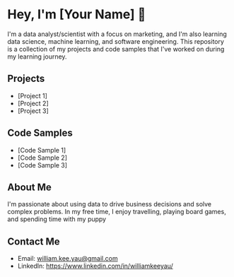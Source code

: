 # Hey, I'm [Your Name] 👋

I'm a data analyst/scientist with a focus on marketing, and I'm also learning data science, machine learning, and software engineering. 
This repository is a collection of my projects and code samples that I've worked on during my learning journey.

## Projects

- [Project 1]
- [Project 2]
- [Project 3]

## Code Samples

- [Code Sample 1]
- [Code Sample 2]
- [Code Sample 3]

## About Me

I'm passionate about using data to drive business decisions and solve complex problems. 
In my free time, I enjoy travelling, playing board games, and spending time with my puppy

## Contact Me

- Email: william.kee.yau@gmail.com
- LinkedIn: https://www.linkedin.com/in/williamkeeyau/
